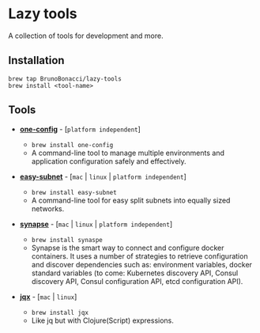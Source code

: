 # Lazy tools

A collection of tools for development and more.


## Installation

    brew tap BrunoBonacci/lazy-tools
    brew install <tool-name>

## Tools

  * [**one-config**](https://github.com/BrunoBonacci/1config) - [`platform independent`]
    - `brew install one-config`
    - A command-line tool to manage multiple environments and
    application configuration safely and effectively.

  * [**easy-subnet**](https://github.com/BrunoBonacci/easy-subnet) - [`mac` | `linux` | `platform independent`]
    - `brew install easy-subnet`
    - A command-line tool for easy split subnets into equally sized
    networks.

  * [**synapse**](https://github.com/BrunoBonacci/synapse) - [`mac` | `linux` | `platform independent`]
    - `brew install synaspe`
    - Synapse is the smart way to connect and configure docker
    containers. It uses a number of strategies to retrieve
    configuration and discover dependencies such as: environment
    variables, docker standard variables (to come: Kubernetes
    discovery API, Consul discovery API, Consul configuration API,
    etcd configuration API).

  * [**jqx**](./doc/jqx/README.md) - [`mac` | `linux`]
    - `brew install jqx`
    - Like jq but with Clojure(Script) expressions.
